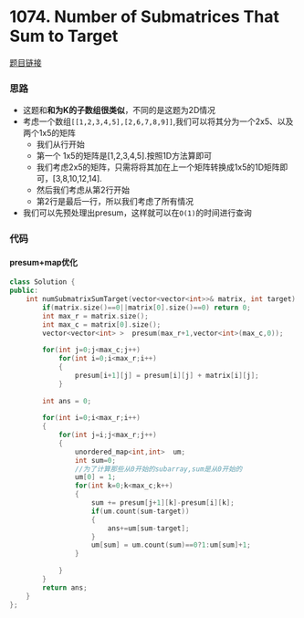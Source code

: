 # 1074. Number of Submatrices That Sum to Target
[题目链接](https://leetcode.com/problems/number-of-submatrices-that-sum-to-target/)

### 思路
* 这题和**和为K的子数组很类似**，不同的是这题为2D情况
* 考虑一个数组`[[1,2,3,4,5],[2,6,7,8,9]]`,我们可以将其分为一个2x5、以及两个1x5的矩阵
    *  我们从行开始
    *  第一个 1x5的矩阵是[1,2,3,4,5].按照1D方法算即可
    *  我们考虑2x5的矩阵，只需将将其加在上一个矩阵转换成1x5的1D矩阵即可，[3,8,10,12,14].
    *  然后我们考虑从第2行开始
    *  第2行是最后一行，所以我们考虑了所有情况
*  我们可以先预处理出presum，这样就可以在`O(1)`的时间进行查询

### 代码


#### presum+map优化

```cpp
class Solution {
public:
    int numSubmatrixSumTarget(vector<vector<int>>& matrix, int target) {
        if(matrix.size()==0||matrix[0].size()==0) return 0;
        int max_r = matrix.size();
        int max_c = matrix[0].size();
        vector<vector<int> >  presum(max_r+1,vector<int>(max_c,0));
        
        for(int j=0;j<max_c;j++)
            for(int i=0;i<max_r;i++)
            {
                presum[i+1][j] = presum[i][j] + matrix[i][j];  
            }
        
        int ans = 0;
        
        for(int i=0;i<max_r;i++)
        {
            for(int j=i;j<max_r;j++)
            {
                unordered_map<int,int>  um;
                int sum=0;
                //为了计算那些从0开始的subarray,sum是从0开始的
                um[0] = 1;
                for(int k=0;k<max_c;k++)
                {
                    sum += presum[j+1][k]-presum[i][k];
                    if(um.count(sum-target))
                    {
                        ans+=um[sum-target];
                    }
                    um[sum] = um.count(sum)==0?1:um[sum]+1;
                }
                
            }
        }
        return ans;
    }
};
```